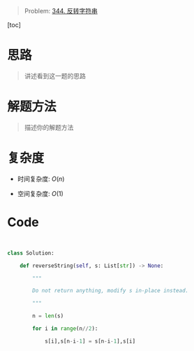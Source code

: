 > Problem: [344. 反转字符串](https://leetcode.cn/problems/reverse-string/description/)

[toc]

# 思路

> 讲述看到这一题的思路

# 解题方法

> 描述你的解题方法

# 复杂度

- 时间复杂度: $O(n)$

- 空间复杂度: $O(1)$

# Code

```Python


class Solution:

    def reverseString(self, s: List[str]) -> None:

        """

        Do not return anything, modify s in-place instead.

        """

        n = len(s)

        for i in range(n//2):

            s[i],s[n-i-1] = s[n-i-1],s[i]

```

